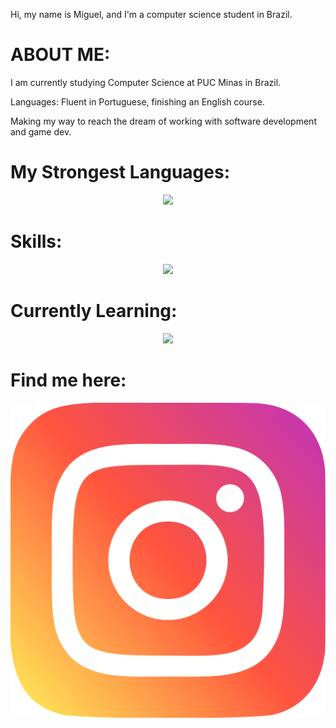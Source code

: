 Hi, my name is Miguel, and I'm a computer science student in Brazil.

# ABOUT ME:
<p>
 I am currently studying Computer Science at PUC Minas in Brazil. 
</p>
<p>
Languages: Fluent in Portuguese, finishing an English course.
</p>
<p>
Making my way to reach the dream of working with software development and game dev.
</p>

# My Strongest Languages:

<p align="center">
  <a href="https://skillicons.dev">
    <img src="https://skillicons.dev/icons?i=c,cpp" />
  </a>
</p>

# Skills:

<p align="center">
  <a href="https://skillicons.dev">
    <img src="https://skillicons.dev/icons?i=java,css,html,github" />
  </a>
</p>

# Currently Learning:

<p align="center">
  <a href="https://skillicons.dev">
    <img src="https://skillicons.dev/icons?i=js,bootstrap,python,vim,git" />
  </a>
</p>

# Find me here:

[![instagram](./instagram.png)](https://www.instagram.com/mig_pessoa_?igsh=MWx2cDN0azRyOGNkZA%3D%3D&utm_source=qr)

